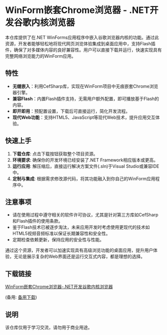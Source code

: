 # WinForm嵌套Chrome浏览器 - .NET开发谷歌内核浏览器

本仓库提供了在.NET WinForms应用程序中嵌入谷歌浏览器内核的功能。通过此资源，开发者能够轻松地将现代网页浏览体验集成到桌面应用中，支持Flash插件，确保了对多媒体内容的良好兼容性。用户可以直接下载并运行，快速实现具有完整网络浏览能力的WinForm应用。

## 特性

- **无缝嵌入**：利用CefSharp库，实现在WinForm项目中无痕嵌套Chrome浏览器引擎。
- **兼容Flash**：内置Flash插件支持，无需用户额外配置，即可播放基于Flash的内容。
- **即开即用**：预配置设置，下载后可直接运行，简化开发流程。
- **现代Web功能**：支持HTML5、JavaScript等现代Web技术，提升应用交互体验。

## 快速上手

1. **下载仓库**: 点击下载按钮获取整个项目资源。
2. **环境要求**: 确保你的开发环境已经安装了.NET Framework相应版本或更高。
3. **运行应用**: 解压缩后，直接运行解决方案文件(.sln)于Visual Studio或兼容IDE中。
4. **定制与集成**: 根据需求修改源代码，将其功能融入到你自己的WinForm应用程序中。

## 注意事项

- 请在使用过程中遵守相关的软件许可协议，尤其是针对第三方库如CefSharp和Flash插件的使用条款。
- 鉴于Flash技术已被逐步淘汰，未来应用开发时考虑使用更现代的技术如HTML5视频音频标准以保证长期兼容性和安全性。
- 定期检查依赖更新，保持应用的安全性与性能。

通过这个资源，开发者可以加速实现具有高级浏览功能的桌面应用，提升用户体验，无论是展示复杂的Web界面还是运行交互式内容，都是理想的选择。

## 下载链接
[WinForm嵌套Chrome浏览器-.NET开发谷歌内核浏览器](https://pan.quark.cn/s/7c19f939c083) 

(备用: [备用下载](https://pan.baidu.com/s/1eeJKnD6Hl3q9trUw0wMftA?pwd=1234))

## 说明

该仓库仅用于学习交流，请勿用于商业用途。
